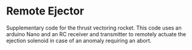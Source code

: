 # Remote Ejector

Supplementary code for the thrust vectoring rocket. 
This code uses an arduino Nano and an RC receiver
and transmitter to remotely actuate the ejection
solenoid in case of an anomaly requiring an abort.